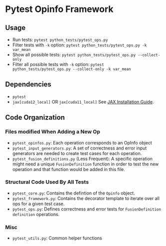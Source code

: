 
# Pytest Opinfo Framework

## Usage

* Run tests: `pytest python_tests/pytest_ops.py`
* Filter tests with `-k` option: `pytest python_tests/pytest_ops.py -k var_mean`
* Show all possible tests: `pytest python_tests/pytest_ops.py --collect-only`
* Filter all possible tests with `-k` option: `pytest python_tests/pytest_ops.py --collect-only -k var_mean`

## Dependencies
* `pytest`
* `jax[cuda12_local]` OR `jax[cuda11_local]` See [JAX Installation Guide](https://github.com/google/jax#pip-installation-gpu-cuda-installed-locally-harder).

## Code Organization
### Files modified When Adding a New Op
* `pytest_opinfos.py`: Each operation corresponds to an OpInfo object
* `pytest_input_generators.py`: A set of correctness and error input generators are needed to create test cases for each operation.
* `pytest_fusion_definitions.py` (Less Frequent): A specific operation might need a unique `FusionDefinition` function in order to test the new operation and that function would be added in this file.

### Structural Code Used By All Tests
* `pytest_core.py`: Contains the defintion of the `Opinfo` object.
* `pytest_framework.py`: Contains the decorator template to iterate over all ops for a given test case.
* `pytest_ops.py`: Defines correctness and error tests for `FusionDefinition` `definition` operations.

### Misc
* `pytest_utils.py`: Common helper functions
